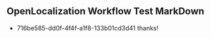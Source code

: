 ## OpenLocalization Workflow Test MarkDown
* 716be585-dd0f-4f4f-a1f8-133b01cd3d41 thanks!

<!--HONumber=Sep16_HO1-->



